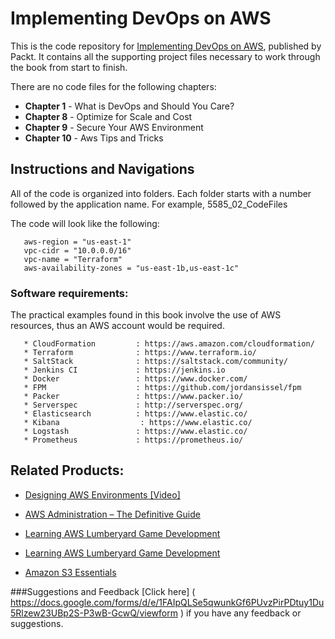 # Implementing DevOps on AWS
This is the code repository for [Implementing DevOps on AWS](https://www.packtpub.com/virtualization-and-cloud/implementing-devops-aws?utm_source=github&utm_medium=repository&utm_content=9781786460141), published by Packt. It contains all the supporting project files necessary to work through the book from start to finish.

There are no code files for the following chapters:

- **Chapter 1**  - What is DevOps and Should You Care?
- **Chapter 8**  - Optimize for Scale and Cost
- **Chapter 9**  - Secure Your AWS Environment
- **Chapter 10** - Aws Tips and Tricks

## Instructions and Navigations
All of the code is organized into folders. Each folder starts with a number followed by the application name. For example, 5585_02_CodeFiles

The code will look like the following:
       
       aws-region = "us-east-1"
       vpc-cidr = "10.0.0.0/16"
       vpc-name = "Terraform"
       aws-availability-zones = "us-east-1b,us-east-1c"

### Software requirements:
The practical examples found in this book involve the use of AWS resources, thus an AWS account would be required.
       
       * CloudFormation         : https://aws.amazon.com/cloudformation/
       * Terraform              : https://www.terraform.io/
       * SaltStack              : https://saltstack.com/community/
       * Jenkins CI             : https://jenkins.io
       * Docker                 : https://www.docker.com/
       * FPM                    : https://github.com/jordansissel/fpm
       * Packer                 : https://www.packer.io/
       * Serverspec             : http://serverspec.org/
       * Elasticsearch          : https://www.elastic.co/ 
       * Kibana                  : https://www.elastic.co/
       * Logstash               : https://www.elastic.co/
       * Prometheus             : https://prometheus.io/ 
       
## Related Products:

* [Designing AWS Environments [Video]]( https://www.packtpub.com/virtualization-and-cloud/designing-aws-solutions-video?utm_source=github&utm_medium=repository&utm_content=9781786467492 )

* [AWS Administration – The Definitive Guide]( https://www.packtpub.com/virtualization-and-cloud/aws-administration-guide?utm_source=github&utm_medium=repository&utm_content=9781782173755 )

* [Learning AWS Lumberyard Game Development]( https://www.packtpub.com/game-development/learning-aws-lumberyard-game-development?utm_source=github&utm_medium=repository&utm_content=9781786460868 )

* [Learning AWS Lumberyard Game Development]( https://www.packtpub.com/game-development/learning-aws-lumberyard-game-development?utm_source=github&utm_medium=repository&utm_content=9781786460868 )

* [Amazon S3 Essentials]( https://www.packtpub.com/virtualization-and-cloud/amazon-s3-essentials?utm_source=github&utm_medium=repository&utm_content=9781783554898 )

###Suggestions and Feedback
[Click here] ( https://docs.google.com/forms/d/e/1FAIpQLSe5qwunkGf6PUvzPirPDtuy1Du5Rlzew23UBp2S-P3wB-GcwQ/viewform ) if you have any feedback or suggestions.


